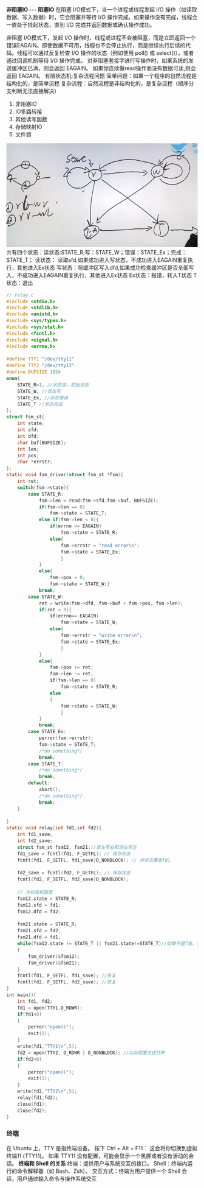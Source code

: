 **非阻塞IO --- 阻塞IO**
在阻塞 I/O模式下，当一个进程或线程发起 I/O 操作（如读取数据、写入数据）时，它会阻塞并等待 I/O 操作完成。如果操作没有完成，线程会一直处于挂起状态，直到 I/O 完成并返回数据或确认操作成功。

非阻塞 I/O模式下，发起 I/O 操作时，线程或进程不会被阻塞，而是立即返回一个错误EAGAIN。即使数据不可用，线程也不会停止执行，而是继续执行后续的代码。线程可以通过反复检查 I/O 操作的状态（例如使用 poll() 或 select()），或者通过回调机制等待 I/O 操作完成。
对非阻塞套接字进行写操作时，如果系统的发送缓冲区已满，则会返回 EAGAIN。
如果你连续做read操作而没有数据可读,则会返回 EAGAIN。
有限状态机:复杂流程问题
    简单问题：如果一个程序的自然流程是结构化的，是简单流程
    复杂流程：自然流程是非结构化的，是复杂流程（顺序分支判断无法直接解决）


1. 非阻塞IO
2. IO多路转接
3. 其他读写函数
4. 存储映射IO
5. 文件锁

![Alt text](状态机.png)
共有四个状态：读状态:STATE_R;写：STATE_W；错误：STATE_Ex；完成：STATE_T；
读状态： 读取sfd,如果成功进入写状态，不成功进入EAGAIN重复执行，其他进入Ex状态
写状态：将缓冲区写入dfd,如果成功检查缓冲区是否全部写入，不成功进入EAGAIN重复执行，其他进入Ex状态
Ex状态：报错，转入T状态
T状态：退出
```c
// relay.c
#include <stdio.h>
#include <stdlib.h>
#include <unistd.h>
#include <sys/types.h>
#include <sys/stat.h>
#include <fcntl.h>
#include <signal.h>
#include <errno.h>

#define TTY1 "/dev/tty11"
#define TTY2 "/dev/tty12"
#define BUFSIZE 1024
enum{
    STATE_R=1, //状态读，初始状态
    STATE_W, //状态写
    STATE_Ex, //状态错误
    STATE_T //状态完成
};
struct fsm_st{
    int state;
    int sfd;
    int dfd;
    char buf[BUFSIZE];
    int len;
    int pos;
    char *errstr;
};
static void fsm_driver(struct fsm_st *fsm){
    int ret;
    switch(fsm->state){
        case STATE_R:
            fsm->len = read(fsm->sfd,fsm->buf, BUFSIZE);
            if(fsm->len == 0)
                fsm->state = STATE_T;
            else if(fsm->len < 0){
                if(errno == EAGAIN)
                    fsm->state = STATE_R;
                else{
                    fsm->errstr = "read error\n";
                    fsm->state = STATE_Ex;
                    }
            }
            else{
                fsm->pos = 0;
                fsm->state = STATE_W;}
            break;
        case STATE_W:
            ret = write(fsm->dfd, fsm->buf + fsm->pos, fsm->len);
            if(ret < 0){
                if(errno== EAGAIN)
                    fsm->state = STATE_W;
                else{
                    fsm->errstr = "write error\n";
                    fsm->state = STATE_Ex;
                    }
            }
            else{
                fsm->pos += ret;
                fsm->len -= ret;
                if(fsm->len == 0)
                    fsm->state = STATE_R;
                else
                {
                    fsm->state = STATE_W;
                    }
            }
            break;
        case STATE_Ex:
            perror(fsm->errstr);
            fsm->state = STATE_T;
            /*do something*/
            break;
        case STATE_T:
            /*do something*/
            break;
        default:
            abort();
            /*do something*/
            break;
    }

}
static void relay(int fd1,int fd2){
    int fd1_save;
    int fd2_save;
    struct fsm_st fsm12, fsm21;//读左写右和读右写左
    fd1_save = fcntl(fd1, F_GETFL); // 保存状态
    fcntl(fd1, F_SETFL, fd1_save|O_NONBLOCK); // 将状态覆盖fd1

    fd2_save = fcntl(fd2, F_GETFL); // 保存状态
    fcntl(fd2, F_SETFL, fd2_save|O_NONBLOCK);

    // 为状态机赋值
    fsm12.state = STATE_R;
    fsm12.sfd = fd1;
    fsm12.dfd = fd2;

    fsm21.state = STATE_R;
    fsm21.sfd = fd2;
    fsm21.dfd = fd1;
    while(fsm12.state != STATE_T || fsm21.state!=STATE_T)//如果不是T态，循环
    {
        fsm_driver(&fsm12);
        fsm_driver(&fsm21);
    }
    fcntl(fd1, F_SETFL, fd1_save); //恢复
    fcntl(fd2, F_SETFL, fd2_save); //恢复
}
int main(){
    int fd1, fd2;
    fd1 = open(TTY1,O_RDWR);
    if(fd1<0)
    {
        perror("open()");
        exit(1);
    }
    write(fd1,"TTY1\n",5);
    fd2 = open(TTY2, O_RDWR | O_NONBLOCK); //以非阻塞方式打开
    if(fd2<0)
    {
        perror("open()");
        exit(1);
    }
    write(fd2,"TTY2\n",5);
    relay(fd1,fd2);
    close(fd1);
    close(fd2);
}
```
### 终端
在 Ubuntu 上，TTY 是指终端设备。
按下 Ctrl + Alt + F11：
这会将你切换到虚拟终端11 (TTY11)。
如果 TTY11 没有配置，可能会显示一个黑屏或者没有活动的会话。
**终端和 Shell 的关系**
终端：提供用户与系统交互的接口。
Shell：终端内运行的命令解释器（如 Bash、Zsh）。
交互方式：终端为用户提供一个 Shell 会话，用户通过输入命令与操作系统交互